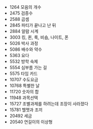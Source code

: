 - 1264 모음의 개수
- 2475 검증수 
- 2588 곱셈
- 2845 파티가 끝나고 난 뒤
- 2884 알람 시계
- 3003 킹, 퀸, 룩, 비숍, 나이트, 폰
- 5026 박사 과정
- 5086 배수와 약수
- 5363 요다 
- 5532 방학 숙제
- 5554 심부름 가는 길
- 5575 타임 카드
- 10707 수도요금
- 10768 특별한 날
- 11720 숫자의 합
- 11948 과목선택
- 15727 조별과제를 하려는데 조장이 사라졌다
- 15781 헬멧과 조끼
- 20492 세금
- 20540 연길이의 이상형
